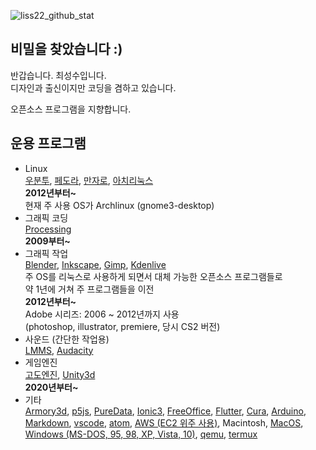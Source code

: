 ![liss22_github_stat](https://github-readme-stats.vercel.app/api?username=is2you2&hide=issues,contribs&show_icons=true&count_private=true&theme=tokyonight)

## 비밀을 찾았습니다 :)

반갑습니다. 최성수입니다.  
디자인과 출신이지만 코딩을 겸하고 있습니다.

오픈소스 프로그램을 지향합니다.

## 운용 프로그램
- Linux  
[우분투](https://ubuntu.com/),
[페도라](https://getfedora.org/),
[만자로](https://manjaro.org/),
[아치리눅스](https://archlinux.org/)  
**2012년부터~**  
현재 주 사용 OS가 Archlinux (gnome3-desktop)
- 그래픽 코딩  
[Processing](https://processing.org/)  
**2009부터~**
- 그래픽 작업   
[Blender](https://www.blender.org/),
[Inkscape](https://inkscape.org/),
[Gimp](https://www.gimp.org/),
[Kdenlive](https://kdenlive.org/)  
주 OS를 리눅스로 사용하게 되면서 대체 가능한 오픈소스 프로그램들로  
약 1년에 거쳐 주 프로그램들을 이전  
**2012년부터~**  
Adobe 시리즈: 2006 ~ 2012년까지 사용  
(photoshop, illustrator, premiere, 당시 CS2 버전)
- 사운드 (간단한 작업용)  
[LMMS](https://lmms.io/),
[Audacity](https://www.audacityteam.org/)
- 게임엔진  
[고도엔진](https://godotengine.org/),
[Unity3d](https://unity.com/)  
**2020년부터~**
- 기타  
[Armory3d](https://armory3d.org/),
[p5js](https://p5js.org/),
[PureData](https://puredata.info/),
[Ionic3](https://ionicframework.com/),
[FreeOffice](https://www.softmaker.com/),
[Flutter](https://flutter.io/),
[Cura](https://ultimaker.com/software/ultimaker-cura),
[Arduino](https://www.arduino.cc/),
[Markdown](https://www.markdownguide.org/),
[vscode](https://code.visualstudio.com/),
[atom](https://atom.io/),
[AWS (EC2 위주 사용)](https://aws.amazon.com/),
Macintosh,
[MacOS](https://www.apple.com/macos),
[Windows (MS-DOS, 95, 98, XP, Vista, 10)](https://www.microsoft.com/ko-kr/software-download/windows10),
[qemu](https://www.qemu.org/),
[termux](https://termux.com/)
